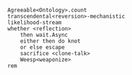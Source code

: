 	Agreeable<Ontology>.count
    transcendental<reversion>-mechanistic
    likelihood-stream
    whether <reflection>
    	then wait.Async
        either then do knot
        or else escape
        sacrifice <clone-talk>
        Weesp<weaponize>
    rem